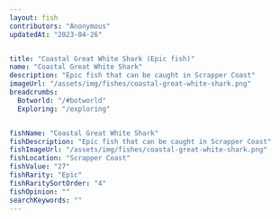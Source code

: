 ```yaml
---
layout: fish
contributors: "Anonymous"
updatedAt: "2023-04-26"


title: "Coastal Great White Shark (Epic fish)"
name: "Coastal Great White Shark"
description: "Epic fish that can be caught in Scrapper Coast"
imageUrl: "/assets/img/fishes/coastal-great-white-shark.png"
breadcrumbs:
  Botworld: "/#botworld"
  Exploring: "/exploring"


fishName: "Coastal Great White Shark"
fishDescription: "Epic fish that can be caught in Scrapper Coast"
fishImageUrl: "/assets/img/fishes/coastal-great-white-shark.png"
fishLocation: "Scrapper Coast"
fishValue: "27"
fishRarity: "Epic"
fishRaritySortOrder: "4"
fishOpinion: ""
searchKeywords: ""
---
```


